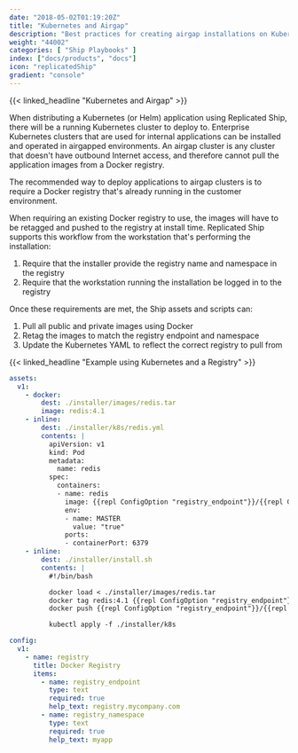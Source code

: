 ```yaml
---
date: "2018-05-02T01:19:20Z"
title: "Kubernetes and Airgap"
description: "Best practices for creating airgap installations on Kubernetes"
weight: "44002"
categories: [ "Ship Playbooks" ]
index: ["docs/products", "docs"]
icon: "replicatedShip"
gradient: "console"
---
```


{{< linked_headline "Kubernetes and Airgap" >}}

When distributing a Kubernetes (or Helm) application using Replicated Ship, there will be a running Kubernetes cluster to deploy to. Enterprise Kubernetes clusters that are used for internal applications can be installed and operated in airgapped environments. An airgap cluster is any cluster that doesn't have outbound Internet access, and therefore cannot pull the application images from a Docker registry.

The recommended way to deploy applications to airgap clusters is to require a Docker registry that's already running in the customer environment.

When requiring an existing Docker registry to use, the images will have to be retagged and pushed to the registry at install time. Replicated Ship supports this workflow from the workstation that's performing the installation:

1. Require that the installer provide the registry name and namespace in the registry
1. Require that the workstation running the installation be logged in to the registry

Once these requirements are met, the Ship assets and scripts can:

1. Pull all public and private images using Docker
1. Retag the images to match the registry endpoint and namespace
1. Update the Kubernetes YAML to reflect the correct registry to pull from

{{< linked_headline "Example using Kubernetes and a Registry" >}}

```yaml
assets:
  v1:
    - docker:
        dest: ./installer/images/redis.tar
        image: redis:4.1
    - inline:
        dest: ./installer/k8s/redis.yml
        contents: |
          apiVersion: v1
          kind: Pod
          metadata:
            name: redis
          spec:
            containers:
            - name: redis
              image: {{repl ConfigOption "registry_endpoint"}}/{{repl ConfigOption "registry_namespace"}}/redis:4/1
              env:
              - name: MASTER
                value: "true"
              ports:
              - containerPort: 6379
    - inline:
        dest: ./installer/install.sh
        contents: |
          #!/bin/bash

          docker load < ./installer/images/redis.tar
          docker tag redis:4.1 {{repl ConfigOption "registry_endpoint"}}/{{repl ConfigOption "registry_namespace"}}/redis:4.1
          docker push {{repl ConfigOption "registry_endpoint"}}/{{repl ConfigOption "registry_namespace"}}/redis:4.1

          kubectl apply -f ./installer/k8s

config:
  v1:
    - name: registry
      title: Docker Registry
      items:
        - name: registry_endpoint
          type: text
          required: true
          help_text: registry.mycompany.com
        - name: registry_namespace
          type: text
          required: true
          help_text: myapp
```